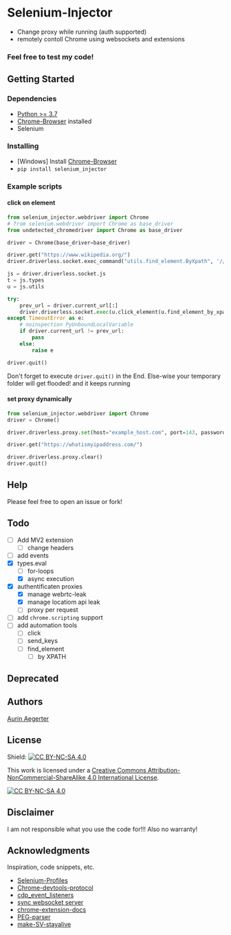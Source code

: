 # Selenium-Injector

* Change proxy while running (auth supported)
* remotely contoll Chrome using websockets and extensions

### Feel free to test my code!

## Getting Started

### Dependencies

* [Python >= 3.7](https://www.python.org/downloads/)
* [Chrome-Browser](https://www.google.de/chrome/) installed
* Selenium

### Installing

* [Windows] Install [Chrome-Browser](https://www.google.de/chrome/)
* ```pip install selenium_injector```


### Example scripts


#### click on element
```python
from selenium_injector.webdriver import Chrome
# from selenium.webdriver import Chrome as base_driver
from undetected_chromedriver import Chrome as base_driver

driver = Chrome(base_driver=base_driver)

driver.get("https://www.wikipedia.org/")
driver.driverless.socket.exec_command("utils.find_element.ByXpath", '//*[@id="js-link-box-en"]/strong', user=driver.driverless.tab_user)

js = driver.driverless.socket.js
t = js.types
u = js.utils

try:
    prev_url = driver.current_url[:]
    driver.driverless.socket.exec(u.click_element(u.find_element_by_xpath('//*[@id="js-link-box-en"]/strong')), user=driver.driverless.tab_user, timeout=2)
except TimeoutError as e:
    # noinspection PyUnboundLocalVariable
    if driver.current_url != prev_url:
        pass
    else:
        raise e

driver.quit()
```
Don't forget to execute
`driver.quit()`
in the End. Else-wise your temporary folder will get flooded! and it keeps running

#### set proxy dynamically
```python
from selenium_injector.webdriver import Chrome
driver = Chrome()

driver.driverless.proxy.set(host="example_host.com", port=143, password="password", username="user-1")

driver.get("https://whatismyipaddress.com/")

driver.driverless.proxy.clear()
driver.quit()
```


## Help

Please feel free to open an issue or fork!

## Todo

- [ ] Add MV2 extension
  - [ ] change headers
- [ ] add events
- [x] types.eval
  - [ ] for-loops
  - [x] async execution
- [x] authentificaten proxies
  - [x] manage webrtc-leak
  - [x] manage locatiom api leak
  - [ ] proxy per request
- [ ] add `chrome.scripting` support
- [ ] add automation tools
  - [ ] click
  - [ ] send_keys
  - [ ] find_element
    - [ ] by XPATH
## Deprecated

## Authors

[Aurin Aegerter](mailto:aurinliun@gmx.ch)

## License

Shield: [![CC BY-NC-SA 4.0][cc-by-nc-sa-shield]][cc-by-nc-sa]

This work is licensed under a
[Creative Commons Attribution-NonCommercial-ShareAlike 4.0 International License][cc-by-nc-sa].

[![CC BY-NC-SA 4.0][cc-by-nc-sa-image]][cc-by-nc-sa]

[cc-by-nc-sa]: http://creativecommons.org/licenses/by-nc-sa/4.0/
[cc-by-nc-sa-image]: https://licensebuttons.net/l/by-nc-sa/4.0/88x31.png
[cc-by-nc-sa-shield]: https://img.shields.io/badge/License-CC%20BY--NC--SA%204.0-lightgrey.svg

## Disclaimer

I am not responsible what you use the code for!!! Also no warranty!

## Acknowledgments

Inspiration, code snippets, etc.
* [Selenium-Profiles](https://github.com/kaliiiiiiiiii/Selenium-Profiles)
* [Chrome-devtools-protocol](https://chromedevtools.github.io/devtools-protocol/tot/Fetch/#method-enable)
* [cdp_event_listeners](https://stackoverflow.com/questions/66227508/selenium-4-0-0-beta-1-how-add-event-listeners-in-cdp)
* [sync websocket server](https://stackoverflow.com/questions/68939894/implement-a-python-websocket-listener-without-async-asyncio)
* [chrome-extension-docs](https://developer.chrome.com/docs/extensions/reference/)
* [PEG-parser](https://github.com/pegjs/pegjs)
* [make-SV-stayalive](https://stackoverflow.com/a/75082732/20443541)
